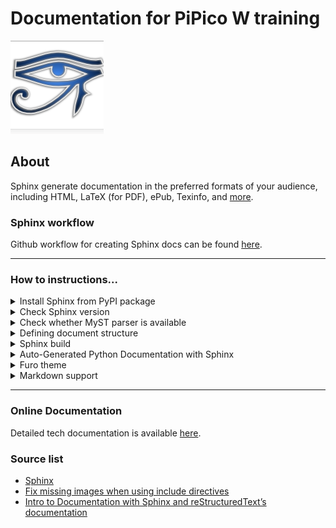 # Documentation for PiPico W training

![Sphinx Logo](https://github.com/ikostan/pico/blob/master/img/sphinxdoclogo.png)

## About

Sphinx generate documentation in the preferred formats of your audience,
including HTML, LaTeX (for PDF), ePub, Texinfo, and [more](https://www.sphinx-doc.org/en/master/index.html#).

### Sphinx workflow

Github workflow for creating Sphinx docs can be found [here](https://github.com/ikostan/pico/blob/master/.github/workflows/sphinx_docs.yml).

---
### How to instructions...

<details>
  <summary>Install Sphinx from PyPI package</summary>
<br/>
Sphinx packages are published on the Python Package Index (PyPI).
The preferred tool for installing packages from PyPI is pip, which is
included in all modern versions of Python.

1. Open CMD
2. Run:

```bash
 python -m pip install -U sphinx
 python -m pip install sphinx_rtd_theme
 python -m pip install --upgrade myst-parser
 python -m pip install commonmark
 python -m pip install docutils
```
</details>

<details>
  <summary>Check Sphinx version</summary>

1. Open CMD
2. Run:

```bash
sphinx-build --version
sphinx-quickstart --version
```
</details>

<details>
  <summary>Check whether MyST parser is available</summary>

1. Open CMD
2. Run: 

```bash
python -c "import myst_parser"
```
</details>

<details>
  <summary>Defining document structure</summary>

Sphinx comes with a script called sphinx-quickstart that sets up a source
directory and creates a default conf.py with the most useful configuration
values from a few questions it asks you.

1. Open CMD:
2. Run:

```bash
sphinx-quickstart
```
</details>

<details>
  <summary>Sphinx build</summary>

1. Open CMD
2. Run:

```bash
sphinx-build docs docs/_build --verbose
```
</details>

<details>
  <summary>Auto-Generated Python Documentation with Sphinx</summary>

Step by step:

- Open CMD
- Go to `docs` directory
- Run:

```bash 
make clean
```

- Run: 

```bash
sphinx-apidoc -F -P -o . ..
```

- Add doc files name into relevant doc rst file
- Run: 

```bash
make html
```
</details>

<details>
  <summary>Furo theme</summary>

A clean customisable Sphinx documentation theme.

Furo is distributed on PyPI. To use the theme in your Sphinx project:

1. Install Furo in documentation’s build environment.
```bash
pip install furo
```
2. Update the html_theme in `conf.py`.
```bash
html_theme = "furo"
```
3. Your Sphinx documentation’s HTML pages will now be generated with this theme!

[Source](https://pradyunsg.me/furo/)
</details>

<details>
  <summary>Markdown support</summary>

To configure your Sphinx project for Markdown support, proceed as follows:

1. Install the Markdown parser MyST-Parser:
```bash
pip install --upgrade myst-parser
```
2. Add myst_parser to the list of configured extensions:
```bash
extensions = ['myst_parser']
```
3. If you want to use Markdown files with extensions other than .md, 
   adjust the source_suffix variable. The following example configures
   Sphinx to parse all files with the extensions .md and .txt as Markdown:
```bash
source_suffix = {
    '.rst': 'restructuredtext',
    '.txt': 'markdown',
    '.md': 'markdown',
}
```
4. You can further configure MyST-Parser to allow custom syntax that 
   standard CommonMark doesn’t support. Read more in the MyST-Parser documentation.

[Source](https://www.sphinx-doc.org/en/master/usage/markdown.html)
</details>

---
### Online Documentation

Detailed tech documentation is available [here](https://ikostan.github.io/pico/).

### Source list

- [Sphinx](https://www.sphinx-doc.org/en/master/index.html)
- [Fix missing images when using include directives](https://stackoverflow.com/questions/50261137/docs-missing-images-when-using-include-directives-rst-sphinx)
- [Intro to Documentation with Sphinx and reStructuredText’s documentation](https://sphinx-intro-tutorial.readthedocs.io/en/latest/index.html)

